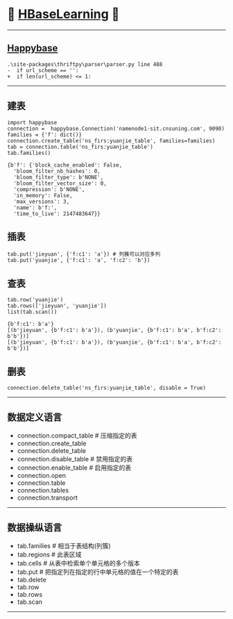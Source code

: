 # :rocket: [HBaseLearning][1] :facepunch:
---
## [Happybase][2]
```
.\site-packages\thriftpy\parser\parser.py line 488  
-  if url_scheme == '':
+  if len(url_scheme) <= 1:
```
---
## 建表
```
import happybase
connection =  happybase.Connection('namenode1-sit.cnsuning.com', 9090)
families = {'f': dict()}
connection.create_table('ns_firs:yuanjie_table', families=families)
tab = connection.table('ns_firs:yuanjie_table')
tab.families()

{b'f': {'block_cache_enabled': False,
  'bloom_filter_nb_hashes': 0,
  'bloom_filter_type': b'NONE',
  'bloom_filter_vector_size': 0,
  'compression': b'NONE',
  'in_memory': False,
  'max_versions': 3,
  'name': b'f:',
  'time_to_live': 2147483647}}
```
## 插表
```
tab.put('jieyuan', {'f:c1': 'a'}) # 列簇可以对应多列
tab.put('yuanjie', {'f:c1': 'a', 'f:c2': 'b'})
```
## 查表
```
tab.row('yuanjie')
tab.rows(['jieyuan', 'yuanjie'])
list(tab.scan())

{b'f:c1': b'a'}
[(b'jieyuan', {b'f:c1': b'a'}), (b'yuanjie', {b'f:c1': b'a', b'f:c2': b'b'})]
[(b'jieyuan', {b'f:c1': b'a'}), (b'yuanjie', {b'f:c1': b'a', b'f:c2': b'b'})]
```
## 删表
```
connection.delete_table('ns_firs:yuanjie_table', disable = True)
```


---
## 数据定义语言
- connection.compact_table # 压缩指定的表
- connection.create_table
- connection.delete_table
- connection.disable_table # 禁用指定的表
- connection.enable_table  # 启用指定的表
- connection.open
- connection.table
- connection.tables
- connection.transport
---
## 数据操纵语言
- tab.families # 相当于表结构(列簇)
- tab.regions  # 此表区域
- tab.cells    # 从表中检索单个单元格的多个版本
- tab.put      # 把指定列在指定的行中单元格的值在一个特定的表
- tab.delete
- tab.row
- tab.rows
- tab.scan
---

[1]: http://www.yiibai.com/hbase/
[2]: http://happybase.readthedocs.io/en/latest/

